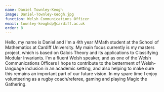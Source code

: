 ```yaml
---
name: Daniel Townley-Keogh
image: Daniel-Townley-Keogh.jpg
function: Welsh Communications Officer
email: townley-keoghdp@cardiff.ac.uk
order: 8
---
```


Hello, my name is Daniel and I'm a 4th year MMath student at the School of Mathematics at Cardiff University. My main focus currently is my masters project, which is based on Galois Theory and its applications to Classifying Modular Invariants. I'm a fluent Welsh speaker, and as one of the Welsh Communications Officers I hope to contribute to the betterment of Welsh-language inclusion in an academic setting, and also helping to make sure this remains an important part of our future vision. In my spare time I enjoy volunteering as a rugby coach/referee, gaming and playing Magic the Gathering.
